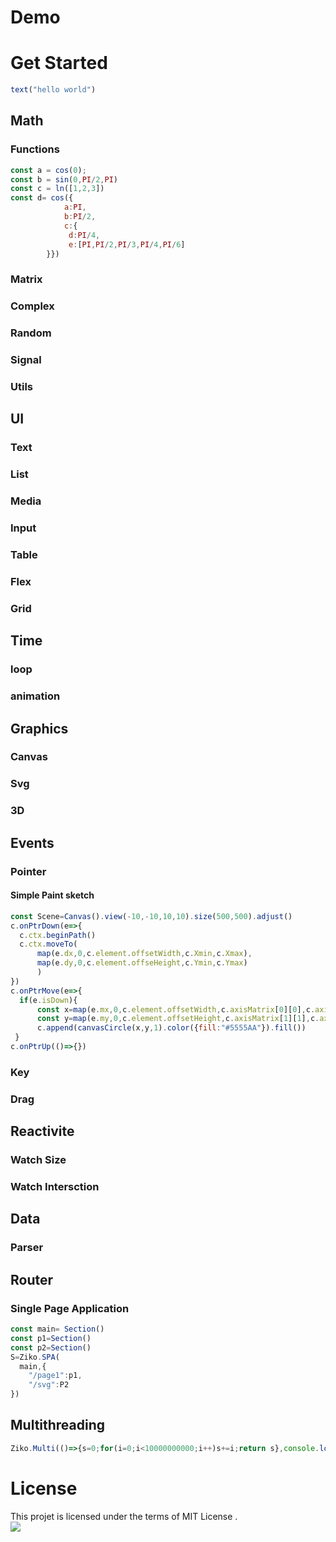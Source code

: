 <!--
<img src="assets/preview1.gif" alt="ziko.js" width="100%">
<img src="assets/ziko js.PNG" alt="ziko.js" width="100%">
-->
# Demo 
# Get Started 
```js
text("hello world")
```

## Math
 ### Functions
 ```js
 const a = cos(0);
 const b = sin(0,PI/2,PI)
 const c = ln([1,2,3])
 const d= cos({
             a:PI,
             b:PI/2,
             c:{
              d:PI/4,
              e:[PI,PI/2,PI/3,PI/4,PI/6]
         }})
```    
 ### Matrix
 ### Complex
 ### Random
 ### Signal 
 ### Utils 
## UI
 ### Text
 ### List 
 ### Media 
 ### Input
 ### Table 
 ### Flex 
 ### Grid 
## Time
 ### loop
 ### animation
## Graphics
 ### Canvas
 ### Svg
 ### 3D 
## Events
 ### Pointer
  #### Simple Paint sketch
  ```js
const Scene=Canvas().view(-10,-10,10,10).size(500,500).adjust()
c.onPtrDown(e=>{
    c.ctx.beginPath()
    c.ctx.moveTo(
        map(e.dx,0,c.element.offsetWidth,c.Xmin,c.Xmax),
        map(e.dy,0,c.element.offseHeight,c.Ymin,c.Ymax)
        )
})
c.onPtrMove(e=>{
    if(e.isDown){
        const x=map(e.mx,0,c.element.offsetWidth,c.axisMatrix[0][0],c.axisMatrix[1][0])
        const y=map(e.my,0,c.element.offsetHeight,c.axisMatrix[1][1],c.axisMatrix[0][1])
        c.append(canvasCircle(x,y,1).color({fill:"#5555AA"}).fill())
   }
c.onPtrUp(()=>{})
  ```
 ### Key
 ### Drag
## Reactivite
 ### Watch Size
 ### Watch Intersction
## Data
 ### Parser 
## Router 
 ### Single Page Application
 ```js
const main= Section()
const p1=Section()
const p2=Section()
S=Ziko.SPA(
   main,{
     "/page1":p1,
     "/svg":P2
 })
 ```
## Multithreading
 ```js
Ziko.Multi(()=>{s=0;for(i=0;i<10000000000;i++)s+=i;return s},console.log)
 ```
 
 

# License 
This projet is licensed under the terms of MIT License .<br>
<img src="https://img.shields.io/github/license/zakarialaoui10/zikojs?color=rgb%2820%2C21%2C169%29">

 






